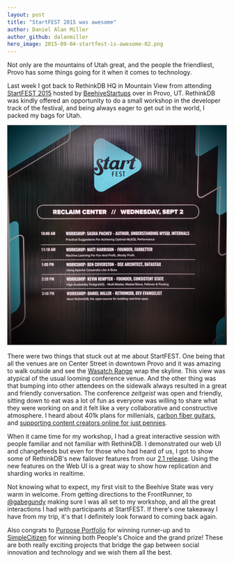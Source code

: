 ```yaml
---
layout: post
title: "StartFEST 2015 was awesome"
author: Daniel Alan Miller
author_github: dalanmiller
hero_image: 2015-09-04-startfest-is-awesome-02.png
---
```


Not only are the mountains of Utah great, and the people the friendliest, Provo has some things going for it when it comes to technology.

Last week I got back to RethinkDB HQ in Mountain View from attending [StartFEST 2015][startfest] hosted by [BeehiveStartups][beehive] over in Provo, UT. RethinkDB was kindly offered an opportunity to do a small workshop in the developer track of the festival, and being always eager to get out in the world, I packed my bags for Utah.

<!--more-->

![](/assets/images/posts/2015-09-04-startfest-is-awesome-01.png)

There were two things that stuck out at me about StartFEST. One being that all the venues are on Center Street in downtown Provo and it was amazing to walk outside and see the [Wasatch Range][wasatch] wrap the skyline. This view was atypical of the usual looming conference venue. And the other thing was that bumping into other attendees on the sidewalk always resulted in a great and friendly conversation. The conference _zeitgeist_ was open and friendly, sitting down to eat was a lot of fun as everyone was willing to share what they were working on and it felt like a very collaborative and constructive atmosphere. I heard about 401k plans for millenials, [carbon fiber guitars][klos], and [supporting content creators online for just pennies][pennypledge].

When it came time for my workshop, I had a great interactive session with people familiar and not familiar with RethinkDB. I demonstrated our web UI and  changefeeds but even for those who had heard of us, I got to show some of RethinkDB's new failover features from our [2.1 release][2_1]. Using the new features on the Web UI is a great way to show how replication and sharding works in realtime.

Not knowing what to expect, my first visit to the Beehive State was very warm in welcome. From getting directions to the FrontRunner, to [@gabegundy][gabe] making sure I was all set to my workshop, and all the great interactions I had with participants at StartFEST. If there's one takeaway I have from my trip, it's that I definitely look forward to coming back again. 

Also congrats to [Purpose Portfolio][purpose_portfolio] for winning runner-up and to [SimpleCitizen][simplecitizen] for winning both People's Choice and the grand prize! These are both really exciting projects that bridge the gap between social innovation and technology and we wish them all the best.  

[2_1]:https://rethinkdb.com/blog/2.1-release/
[beehive]: https://beehivestartups.com/about/
[gabe]: https://twitter.com/gabegundy
[klos]: http://www.klosguitars.com/
[pennypledge]: https://pennypledge.co/welcome/
[purpose_portfolio]: https://www.purposeportfolio.org/
[simplecitizen]: http://www.simplecitizen.com/
[startfest]: https://startfestival.com/
[wasatch]: https://en.wikipedia.org/wiki/Wasatch_Range
